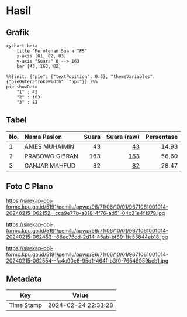 # Hasil

## Grafik

```mermaid
xychart-beta
    title "Perolehan Suara TPS"
    x-axis [01, 02, 03]
    y-axis "Suara" 0 --> 163
    bar [43, 163, 82]
```

```mermaid
%%{init: {"pie": {"textPosition": 0.5}, "themeVariables": {"pieOuterStrokeWidth": "5px"}} }%%
pie showData
    "1" : 43
    "2" : 163
    "3" : 82
```

## Tabel

| No. | Nama Paslon    | Suara | Suara (raw) | Persentase |
|:--- |:-------------- | -----:| -----------:| ----------:|
| 1   | ANIES MUHAIMIN | 43    | [43][p-1]   | 14,93      |
| 2   | PRABOWO GIBRAN | 163   | [163][p-2]  | 56,60      |
| 3   | GANJAR MAHFUD  | 82    | [82][p-3]   | 28,47      |


[p-1]: https://github.com/gigit-pemilu/pemilu-2024-96-papua-barat-daya/blob/main/pilpres/hitung-suara/sub/96-papua-barat-daya/sub/71-kota-sorong/sub/06-sorong-manoi/sub/1001-klaligi/sub/014-tps/sub/paslon-1.txt
[p-2]: https://github.com/gigit-pemilu/pemilu-2024-96-papua-barat-daya/blob/main/pilpres/hitung-suara/sub/96-papua-barat-daya/sub/71-kota-sorong/sub/06-sorong-manoi/sub/1001-klaligi/sub/014-tps/sub/paslon-2.txt
[p-3]: https://github.com/gigit-pemilu/pemilu-2024-96-papua-barat-daya/blob/main/pilpres/hitung-suara/sub/96-papua-barat-daya/sub/71-kota-sorong/sub/06-sorong-manoi/sub/1001-klaligi/sub/014-tps/sub/paslon-3.txt

## Foto C Plano

https://sirekap-obj-formc.kpu.go.id/5191/pemilu/ppwp/96/71/06/10/01/9671061001014-20240215-062152--cca9e77b-a818-4f76-ad51-04c31e4f1979.jpg

https://sirekap-obj-formc.kpu.go.id/5191/pemilu/ppwp/96/71/06/10/01/9671061001014-20240215-062453--68ec75dd-2d14-45ab-bf89-1fe55844eb18.jpg

https://sirekap-obj-formc.kpu.go.id/5191/pemilu/ppwp/96/71/06/10/01/9671061001014-20240215-062554--fa4c90e8-95d1-464f-b3f0-76548959beb1.jpg


## Metadata

| Key        | Value               |
| ---------- | ------------------- |
| Time Stamp | 2024-02-24 22:31:28 |



